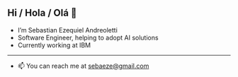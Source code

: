 
Hi / Hola / Olá 👋
---
- I’m Sebastian Ezequiel Andreoletti
- Software Engineer, helping to adopt AI solutions
- Currently working at IBM

---
- 📫 You can reach me at sebaeze@gmail.com
  
<!---
sebaeze/sebaeze is a ✨ special ✨ repository because its `README.md` (this file) appears on your GitHub profile.
You can click the Preview link to take a look at your changes.
--->
